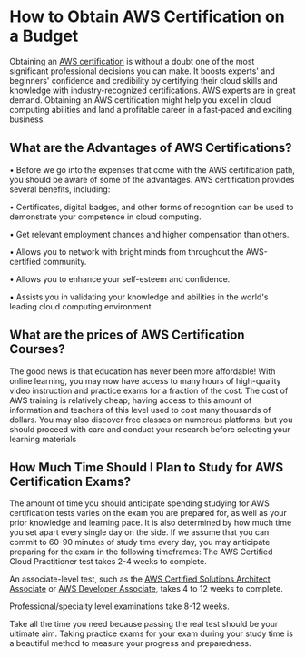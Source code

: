 # How to Obtain AWS Certification on a Budget


Obtaining an [AWS certification] is without a doubt one of the most significant professional decisions you can make. It boosts experts' and beginners' confidence and credibility by certifying their cloud skills and knowledge with industry-recognized certifications. AWS experts are in great demand. Obtaining an AWS certification might help you excel in cloud computing abilities and land a profitable career in a fast-paced and exciting business.

[//]: # (AWS certification)

   [AWS certification]: <https://www.netcomlearning.com/amazon-web-services-training/vendor/104/>
   
## What are the Advantages of AWS Certifications?

•	Before we go into the expenses that come with the AWS certification path, you should be aware of some of the advantages. AWS certification provides several benefits, including:

•	Certificates, digital badges, and other forms of recognition can be used to demonstrate your competence in cloud computing.

•	Get relevant employment chances and higher compensation than others.

•	Allows you to network with bright minds from throughout the AWS-certified community.

•	Allows you to enhance your self-esteem and confidence.

•	Assists you in validating your knowledge and abilities in the world's leading cloud computing environment.


## What are the prices of AWS Certification Courses?

The good news is that education has never been more affordable! With online learning, you may now have access to many hours of high-quality video instruction and practice exams for a fraction of the cost. The cost of AWS training is relatively cheap; having access to this amount of information and teachers of this level used to cost many thousands of dollars.
You may also discover free classes on numerous platforms, but you should proceed with care and conduct your research before selecting your learning materials

## How Much Time Should I Plan to Study for AWS Certification Exams?

The amount of time you should anticipate spending studying for AWS certification tests varies on the exam you are prepared for, as well as your prior knowledge and learning pace. It is also determined by how much time you set apart every single day on the side. If we assume that you can commit to 60-90 minutes of study time every day, you may anticipate preparing for the exam in the following timeframes:
The AWS Certified Cloud Practitioner test takes 2-4 weeks to complete.

An associate-level test, such as the [AWS Certified Solutions Architect Associate] or [AWS Developer Associate], takes 4 to 12 weeks to complete.

[//]: # (AWS certification)

   [AWS Certified Solutions Architect Associate]: <https://www.netcomlearning.com/certification/aws-certified-solutions-architect-associate/599/>
   [AWS Developer Associate]: <https://www.netcomlearning.com/certification/aws-certified-developer-associate/602/>

Professional/specialty level examinations take 8-12 weeks.

Take all the time you need because passing the real test should be your ultimate aim. Taking practice exams for your exam during your study time is a beautiful method to measure your progress and preparedness.

